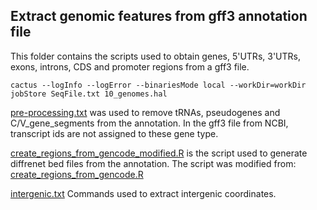 ## Extract genomic features from gff3 annotation file

This folder contains the scripts used to obtain genes, 5'UTRs, 3'UTRs, exons, introns, CDS and promoter regions from a gff3 file. <br />

`cactus --logInfo --logError --binariesMode local --workDir=workDir jobStore SeqFile.txt 10_genomes.hal` <br />

[pre-processing.txt](pre-processing.txt) was used to remove tRNAs, pseudogenes and C/V_gene_segments from the annotation. In the gff3 file from NCBI, transcript ids are not assigned to these gene type.

[create_regions_from_gencode_modified.R](create_regions_from_gencode_modified.R) is the script used to generate diffrenet bed files from the annotation. 
The script was modified from: [create_regions_from_gencode.R](https://github.com/saketkc/gencode_regions/blob/master/create_regions_from_gencode.R)

[intergenic.txt](intergenic.txt) Commands used to extract intergenic coordinates.